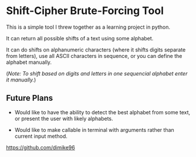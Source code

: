# Shift-Cipher Brute-Forcing Tool

This is a simple tool I threw together as a learning project in python.

It can return all possible shifts of a text using some alphabet.

It can do shifts on alphanumeric characters (where it shifts digits separate from letters), use all ASCII characters in sequence, or you can define the alphabet manually.

(*Note: To shift based on digits and letters in one sequencial alphabet enter it manually.*)

## Future Plans

- Would like to have the ability to detect the best alphabet from some text, or present the user with likely alphabets.

- Would like to make callable in terminal with arguments rather than current input method.

https://github.com/dimike96